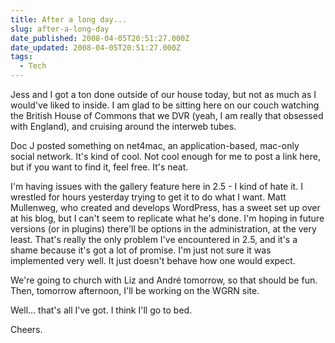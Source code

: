 ```yaml
---
title: After a long day...
slug: after-a-long-day
date_published: 2008-04-05T20:51:27.000Z
date_updated: 2008-04-05T20:51:27.000Z
tags:
  - Tech
---
```


Jess and I got a ton done outside of our house today, but not as much as I would've liked to inside. I am glad to be sitting here on our couch watching the British House of Commons that we DVR (yeah, I am really that obsessed with England), and cruising around the interweb tubes.

Doc J posted something on net4mac, an application-based, mac-only social network. It's kind of cool. Not cool enough for me to post a link here, but if you want to find it, feel free. It's neat.

I'm having issues with the gallery feature here in 2.5 - I kind of hate it. I wrestled for hours yesterday trying to get it to do what I want. Matt Mullenweg, who created and develops WordPress, has a sweet set up over at his blog, but I can't seem to replicate what he's done. I'm hoping in future versions (or in plugins) there'll be options in the administration, at the very least. That's really the only problem I've encountered in 2.5, and it's a shame because it's got a lot of promise. I'm just not sure it was implemented very well. It just doesn't behave how one would expect.

We're going to church with Liz and André tomorrow, so that should be fun. Then, tomorrow afternoon, I'll be working on the WGRN site.

Well... that's all I've got. I think I'll go to bed.

Cheers.
